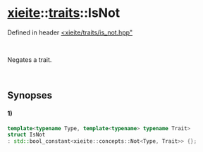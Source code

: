 # [xieite](../../xieite.md)\:\:[traits](../../traits.md)\:\:IsNot
Defined in header [<xieite/traits/is_not.hpp"](../../../include/xieite/traits/is_not.hpp)

&nbsp;

Negates a trait.

&nbsp;

## Synopses
#### 1)
```cpp
template<typename Type, template<typename> typename Trait>
struct IsNot
: std::bool_constant<xieite::concepts::Not<Type, Trait>> {};
```
